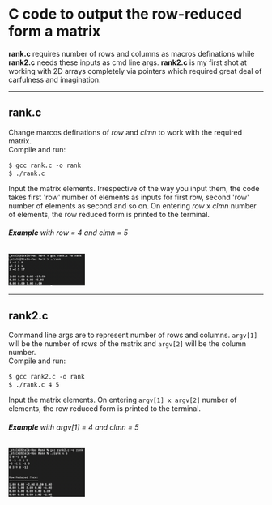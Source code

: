 # C code to output the row-reduced form a matrix
**rank.c** requires number of rows and columns as macros definations while **rank2.c** needs these inputs as cmd line args. 
**rank2.c** is my first shot at working with 2D arrays completely via pointers which required great deal of carfulness and imagination.

---

## rank.c
Change marcos definations of *row* and *clmn* to work with the required matrix. </br >
Compile and run:

    $ gcc rank.c -o rank
    $ ./rank.c

Input the matrix elements. Irrespective of the way you input them, the code takes first 'row' number of elements as inputs for first row, second 'row' number of elements as second and so on. 
On entering *row* x *clmn* number of elements, the row reduced form is printed to the terminal.  
###### **Example** with *row* = 4 and *clmn* = 5
<img src="img/rank.png" height="20%" width="30%">

---

## rank2.c
Command line args are to represent number of rows and columns. `argv[1]` will be the number of rows of the matrix and `argv[2]` will be the column number.   
Compile and run:

    $ gcc rank2.c -o rank
    $ ./rank.c 4 5 

Input the matrix elements. On entering `argv[1] x argv[2]` number of elements, the row reduced form is printed to the terminal.  
###### **Example** with *argv[1]* = 4 and *clmn* = 5
<img src="img/rank2.png" height="20%" width="30%">
